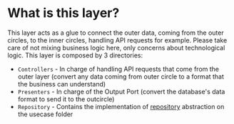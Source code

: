 # What is this layer?
This layer acts as a glue to connect the outer data, coming from the outer circles, to the inner circles, handling API requests for example. Please take care of not mixing business logic here, only concerns about technological logic.
This layer is composed by 3 directories:
- `Controllers` - In charge of handling API requests that come from the outer layer (convert any data coming from outer circle to a format that the business can understand)
- `Presenters` - In charge of the Output Port (convert the database's data format to send it to the outcircle)
- `Repository` - Contains the implementation of [repository](usecase/repository) abstraction on the usecase folder